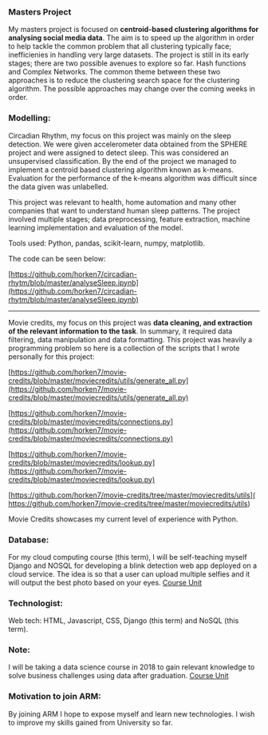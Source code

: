### Masters Project
My masters project is focused on **centroid-based clustering algorithms for analysing social media data**. The aim is to speed up the algorithm in order to help tackle the common problem that all clustering typically face; inefficienies in handling very large datasets.
The project is still in its early stages; there are two possible avenues to explore so far. Hash functions and Complex Networks. The common theme between these two approaches is to reduce the clustering search space for the clustering algorithm.
The possible approaches may change over the coming weeks in order.

### Modelling:

Circadian Rhythm, my focus on this project was mainly on the sleep detection. We were given accelerometer data obtained from the SPHERE project and were assigned to detect sleep. This was considered an unsupervised classification. By the end of the project we managed to implement a centroid based clustering algorithm known as k-means. Evaluation for the performance of the k-means algorithm was difficult since the data given was unlabelled. 

This project was relevant to health, home automation and many other companies that want to understand human sleep patterns. The project involved multiple stages; data preprocessing, feature extraction, machine learning implementation and evaluation of the model.

Tools used: Python, pandas, scikit-learn, numpy, matplotlib.

The code can be seen below:

[https://github.com/horken7/circadian-rhytm/blob/master/analyseSleep.ipynb](https://github.com/horken7/circadian-rhytm/blob/master/analyseSleep.ipynb)

--- 

Movie credits, my focus on this project was **data cleaning, and extraction of the relevant information to the task**. In summary, it required data filtering, data manipulation and data formatting. This project was heavily a programming problem so here is a collection of the scripts that I wrote personally for this project:

[https://github.com/horken7/movie-credits/blob/master/moviecredits/utils/generate_all.py](https://github.com/horken7/movie-credits/blob/master/moviecredits/utils/generate_all.py)

[https://github.com/horken7/movie-credits/blob/master/moviecredits/connections.py](https://github.com/horken7/movie-credits/blob/master/moviecredits/connections.py)

[https://github.com/horken7/movie-credits/blob/master/moviecredits/lookup.py](https://github.com/horken7/movie-credits/blob/master/moviecredits/lookup.py)

[https://github.com/horken7/movie-credits/tree/master/moviecredits/utils](
https://github.com/horken7/movie-credits/tree/master/moviecredits/utils)

Movie Credits showcases my current level of experience with Python.

### Database:
For my cloud computing course (this term), I will be self-teaching myself Django and NOSQL for developing a blink detection web app deployed on a cloud service. The idea is so that a user can upload multiple selfies and it will output the best photo based on your eyes. [Course Unit](http://www.bristol.ac.uk/unit-programme-catalogue/UnitDetails.jsa?unitCode=COMSM0010)

### Technologist:
Web tech: HTML, Javascript, CSS, Django (this term) and NoSQL (this term).

### Note:
I will be taking a data science course in 2018 to gain relevant knowledge to solve business challenges using data after graduation. [Course Unit](http://www.bristol.ac.uk/unit-programme-catalogue/UnitDetails.jsa?unitCode=COMSM0017)

### Motivation to join ARM:
By joining ARM I hope to expose myself and learn new technologies. I wish to improve my skills gained from University so far. 

